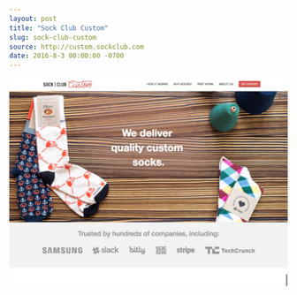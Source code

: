 ```yaml
---
layout: post
title: "Sock Club Custom"
slug: sock-club-custom
source: http://custom.sockclub.com
date: 2016-8-3 00:00:00 -0700
---
```


<img src="/screenshots/sock-club-custom.jpg">
